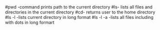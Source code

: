 #pwd -command prints path to the current directory
#ls- lists all files and directories in the current directory
#cd- returns user to the home directory
#ls -l  -lists current directory in long format
#ls -l -a     -lists all files including with dots in long formart
